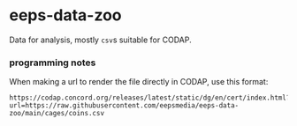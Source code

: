 # eeps-data-zoo
Data for analysis, mostly `csv`s suitable for CODAP.

### programming notes

When making a url to render the file directly in CODAP, use this format:
```
https://codap.concord.org/releases/latest/static/dg/en/cert/index.html?url=https://raw.githubusercontent.com/eepsmedia/eeps-data-zoo/main/cages/coins.csv
```
